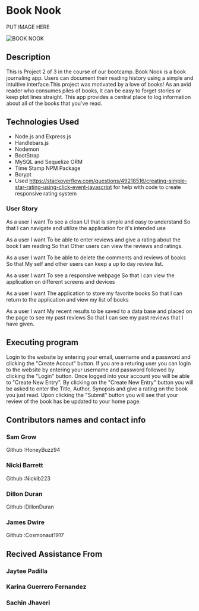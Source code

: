 # Book Nook
PUT IMAGE HERE

![BOOK NOOK](/assets/VideoDemo)
## Description
  This is Project 2 of 3 in the course of our bootcamp. Book Nook is a book journaling app. Users can document their reading history using a simple and intuitive interface.This project was motivated by a love of books! As an avid reader who consumes piles of books, it can be easy to forget stories or keep plot lines straight. This app provides a central place to log information about all of the books that you've read.

## Technologies Used
* Node.js and Express.js
* Handlebars.js
* Nodemon
* BootStrap
* MySQL and Sequelize ORM
* Time Stamp NPM Package
* Bcrypt
* Used https://stackoverflow.com/questions/49218516/creating-simple-star-rating-using-click-event-javascript for help with code to create responsive rating system
### User Story
As a user I want
To see a clean UI that is simple and easy to understand
So that 
I can navigate and utilize the application for it's intended use

As a user I want
To be able to enter reviews and give a rating about the book I am reading
So that 
Other users can view the reviews and ratings.

As a user I want
To be able to delete the comments and reviews of books
So that
My self and other users can keep a up to day review list.

As a user I want
To see a responsive webpage
So that
I can view the application on different screens and devices

As a user I want
The application to store my favorite books
So that
I can return to the application and view my list of books

As a user I want
My recent results to be saved to a data base and placed on the page to see my past reviews
So that
I can see my past reviews that I have given.
## Executing program
Login to the website by entering your email, username and a password and clicking the "Create Accout" button.
If you are a returing user you can login to the website by entering your username and password followed by clicking the "Login" button.
Once logged into your account you will be able to "Create New Entry".
By clicking on the "Create New Entry" button you will be asked to enter the Title, Author, Synopsis and give a rating on the book you just read.
Upon clicking the "Submit" button you will see that your review of the book has be updated to your home page.
## Contributors names and contact info

### Sam Grow
Github :HoneyBuzz94
### Nicki Barrett
Github :Nickib223
### Dillon Duran
Github :DillonDuran
### James Dwire
Github :Cosmonaut1917

## Recived Assistance From

### Jaytee Padilla

### Karina Guerrero Fernandez

### Sachin Jhaveri